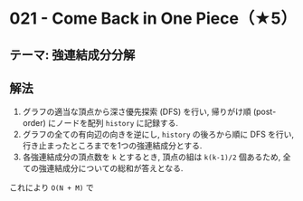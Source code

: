 # 021 - Come Back in One Piece（★5）

## テーマ: 強連結成分分解

## 解法
1. グラフの適当な頂点から深さ優先探索 (DFS) を行い, 帰りがけ順 (post-order) にノードを配列 `history` に記録する.
2. グラフの全ての有向辺の向きを逆にし, `history` の後ろから順に DFS を行い, 行き止まったところまでを1つの強連結成分とする.
3. 各強連結成分の頂点数を `k` とするとき, 頂点の組は `k(k-1)/2` 個あるため, 全ての強連結成分についての総和が答えとなる.

これにより `O(N + M)` で
